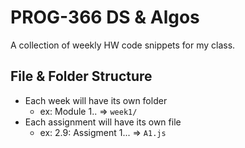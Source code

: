 # PROG-366 DS & Algos

A collection of weekly HW code snippets for my class.

## File & Folder Structure

- Each week will have its own folder
  - ex: Module 1.. => `week1/`
- Each assignment will have its own file
  - ex: 2.9: Assigment 1... => `A1.js`
